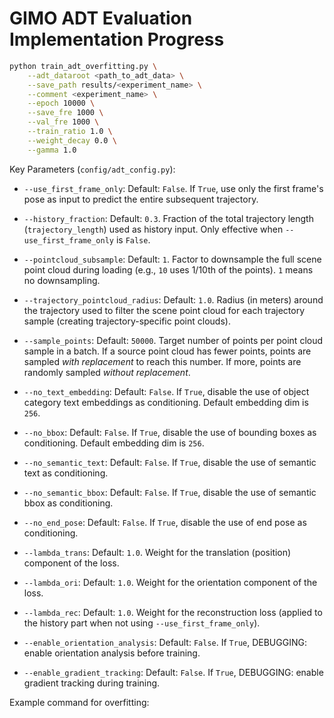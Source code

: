# GIMO ADT Evaluation Implementation Progress


```bash
python train_adt_overfitting.py \
    --adt_dataroot <path_to_adt_data> \
    --save_path results/<experiment_name> \
    --comment <experiment_name> \
    --epoch 10000 \
    --save_fre 1000 \
    --val_fre 1000 \
    --train_ratio 1.0 \
    --weight_decay 0.0 \
    --gamma 1.0 
```
Key Parameters (`config/adt_config.py`):

*   `--use_first_frame_only`: Default: `False`. If `True`, use only the first frame's pose as input to predict the entire subsequent trajectory.

*   `--history_fraction`: Default: `0.3`. Fraction of the total trajectory length (`trajectory_length`) used as history input. Only effective when `--use_first_frame_only` is `False`.

*   `--pointcloud_subsample`: Default: `1`. Factor to downsample the full scene point cloud during loading (e.g., `10` uses 1/10th of the points). `1` means no downsampling.

*   `--trajectory_pointcloud_radius`: Default: `1.0`. Radius (in meters) around the trajectory used to filter the scene point cloud for each trajectory sample (creating trajectory-specific point clouds).

*   `--sample_points`: Default: `50000`. Target number of points per point cloud sample in a batch. If a source point cloud has fewer points, points are sampled *with replacement* to reach this number. If more, points are randomly sampled *without replacement*.

*   `--no_text_embedding`: Default: `False`. If `True`, disable the use of object category text embeddings as conditioning. Default embedding dim is `256`.

*  `--no_bbox`: Default: `False`. If `True`, disable the use of bounding boxes as conditioning. Default embedding dim is `256`.

*   `--no_semantic_text`: Default: `False`. If `True`, disable the use of semantic text as conditioning.

*   `--no_semantic_bbox`: Default: `False`. If `True`, disable the use of semantic bbox as conditioning.

*   `--no_end_pose`: Default: `False`. If `True`, disable the use of end pose as conditioning.

*   `--lambda_trans`: Default: `1.0`. Weight for the translation (position) component of the loss.

*   `--lambda_ori`: Default: `1.0`. Weight for the orientation component of the loss.

*   `--lambda_rec`: Default: `1.0`. Weight for the reconstruction loss (applied to the history part when not using `--use_first_frame_only`).

*   `--enable_orientation_analysis`: Default: `False`. If `True`, DEBUGGING: enable orientation analysis before training.

*   `--enable_gradient_tracking`: Default: `False`. If `True`, DEBUGGING: enable gradient tracking during training.


Example command for overfitting:

